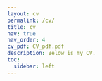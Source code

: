 ```yaml
---
layout: cv
permalink: /cv/
title: cv
nav: true
nav_order: 4
cv_pdf: CV_pdf.pdf
description: Below is my CV.
toc:
  sidebar: left
---
```

